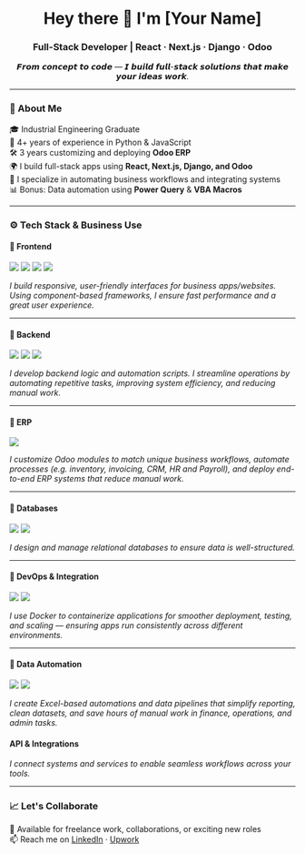 <h1 align="center">Hey there 👋 I'm [Your Name]</h1>
<h3 align="center">Full-Stack Developer | React · Next.js · Django · Odoo</h3>

<p align="center"><i>𝙁𝙧𝙤𝙢 𝙘𝙤𝙣𝙘𝙚𝙥𝙩 𝙩𝙤 𝙘𝙤𝙙𝙚 — 𝙄 𝙗𝙪𝙞𝙡𝙙 𝙛𝙪𝙡𝙡-𝙨𝙩𝙖𝙘𝙠 𝙨𝙤𝙡𝙪𝙩𝙞𝙤𝙣𝙨 𝙩𝙝𝙖𝙩 𝙢𝙖𝙠𝙚 𝙮𝙤𝙪𝙧 𝙞𝙙𝙚𝙖𝙨 𝙬𝙤𝙧𝙠.</i></p>

---

### 🧠 About Me

🎓 Industrial Engineering Graduate  
💼 4+ years of experience in Python & JavaScript  
🛠️ 3 years customizing and deploying **Odoo ERP**  
🌍 I build full-stack apps using **React, Next.js, Django, and Odoo**  
🔌 I specialize in automating business workflows and integrating systems  
📊 Bonus: Data automation using **Power Query** & **VBA Macros**

---

### ⚙️ Tech Stack & Business Use

#### 🔹 Frontend

<p>
  <img src="https://img.shields.io/badge/React-20232A?style=flat-square&logo=react&logoColor=61DAFB" />
  <img src="https://img.shields.io/badge/Next.js-000000?style=flat-square&logo=next.js&logoColor=white" />
  <img src="https://img.shields.io/badge/Tailwind_CSS-06B6D4?style=flat-square&logo=tailwind-css&logoColor=white" />
  <img src="https://img.shields.io/badge/Bootstrap-7952B3?style=flat-square&logo=bootstrap&logoColor=white" />
</p>

*I build responsive, user-friendly interfaces for business apps/websites. Using component-based frameworks, I ensure fast performance and a great user experience.*

---

#### 🔹 Backend

<p>
  <img src="https://img.shields.io/badge/Django-092E20?style=flat-square&logo=django&logoColor=white" />
  <img src="https://img.shields.io/badge/DRF-red?style=flat-square&logo=django&logoColor=white" />
  <img src="https://img.shields.io/badge/Python-3776AB?style=flat-square&logo=python&logoColor=white" />
</p>

*I develop backend logic and automation scripts. I streamline operations by automating repetitive tasks, improving system efficiency, and reducing manual work.*

---

#### 🔹 ERP

<p>
  <img src="https://img.shields.io/badge/Odoo-874C8C?style=flat-square&logo=odoo&logoColor=white" />
</p>

*I customize Odoo modules to match unique business workflows, automate processes (e.g. inventory, invoicing, CRM, HR and Payroll), and deploy end-to-end ERP systems that reduce manual work.*

---

#### 🔹 Databases

<p>
  <img src="https://img.shields.io/badge/PostgreSQL-336791?style=flat-square&logo=postgresql&logoColor=white" />
  <img src="https://img.shields.io/badge/SQL_Server-CC2927?style=flat-square&logo=microsoft-sql-server&logoColor=white" />
</p>

*I design and manage relational databases to ensure data is well-structured.*

---

#### 🔹 DevOps & Integration

<p>
  <img src="https://img.shields.io/badge/Docker-2496ED?style=flat-square&logo=docker&logoColor=white" />
  <img src="https://img.shields.io/badge/API_Integration-blue?style=flat-square&logo=plug&logoColor=white" />
</p>

*I use Docker to containerize applications for smoother deployment, testing, and scaling — ensuring apps run consistently across different environments.*

---

#### 🔹 Data Automation

<p>
  <img src="https://img.shields.io/badge/Power_Query-217346?style=flat-square&logo=microsoft-excel&logoColor=white" />
  <img src="https://img.shields.io/badge/VBA_Macros-00B140?style=flat-square&logo=visual-basic&logoColor=white" />
</p>

*I create Excel-based automations and data pipelines that simplify reporting, clean datasets, and save hours of manual work in finance, operations, and admin tasks.*


#### API & Integrations

*I connect systems and services to enable seamless workflows across your tools.*

---

### 📈 Let's Collaborate

💬 Available for freelance work, collaborations, or exciting new roles  
📫 Reach me on [LinkedIn](https://www.linkedin.com/in/daisybatislaong/) · [Upwork](https://www.upwork.com/freelancers/~010343c6a164cae23d)



